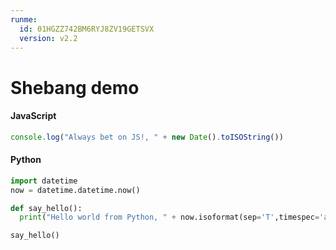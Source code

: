 ```yaml
---
runme:
  id: 01HGZZ742BM6RYJ8ZV19GETSVX
  version: v2.2
---
```


# Shebang demo

#### JavaScript

```js {"id":"01HGZZ742BM6RYJ8ZV166Y3A4D","terminalRows":"2"}
console.log("Always bet on JS!, " + new Date().toISOString())

```

#### Python

```py {"id":"01HG7EGG30W7YJNT6C083GVANW","terminalRows":"2"}
import datetime
now = datetime.datetime.now()

def say_hello():
  print("Hello world from Python, " + now.isoformat(sep='T',timespec='auto'))

say_hello()

```
